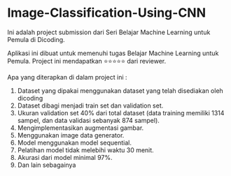 # Image-Classification-Using-CNN
Ini adalah project submission dari Seri Belajar Machine Learning untuk Pemula di Dicoding.

Aplikasi ini dibuat untuk memenuhi tugas Belajar Machine Learning untuk Pemula. Project ini mendapatkan ⭐⭐⭐⭐⭐ dari reviewer.

Apa yang diterapkan di dalam project ini : 
1. Dataset yang dipakai menggunakan dataset yang telah disediakan oleh dicoding
2. Dataset dibagi menjadi train set dan validation set.
3. Ukuran validation set 40% dari total dataset (data training memiliki 1314 sampel, dan data validasi sebanyak 874 sampel).
4. Mengimplementasikan augmentasi gambar.
5. Menggunakan image data generator.
6. Model menggunakan model sequential.
7. Pelatihan model tidak melebihi waktu 30 menit.
8. Akurasi dari model minimal 97%.
9. Dan lain sebagainya 
